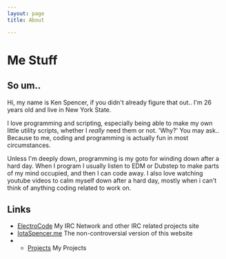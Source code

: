 ```yaml
---
layout: page
title: About

---
```

# Me Stuff

## So um..

Hi, my name is Ken Spencer, if you didn't already figure that out.. I'm 26 years old and live in New York State.

I love programming and scripting, especially being able to make my own little utility scripts, whether I *really* need them or not. 'Why?' You may ask.. Because to me, coding and programming is actually fun in most circumstances.

Unless I'm deeply down, programming is my goto for winding down after a hard day. When I program I usually listen to EDM or Dubstep to make parts of my mind occupied, and then I can code away.  I also love watching youtube videos to calm myself down after a hard day, mostly when i can't think of anything coding related to work on.

## Links

* [ElectroCode](https://electrocode.net) <span class="badge badge-pill badge-dark">My IRC Network and other IRC related projects site</span>
* [IotaSpencer.me](https://iotaspencer.me) <span class="badge badge-pill badge-dark">The non-controversial version of this website</span>
* * [Projects](https://iotaspencer.me) <span class="badge badge-pill badge-dark">My Projects</span>
